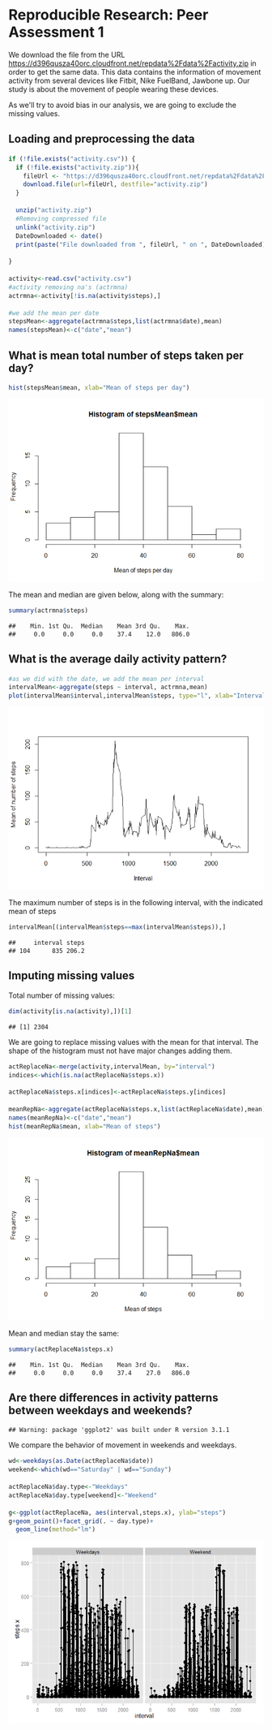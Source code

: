 # Reproducible Research: Peer Assessment 1

We download the file from the URL https://d396qusza40orc.cloudfront.net/repdata%2Fdata%2Factivity.zip in order to get the same data. This data contains the information of movement activity from several devices like Fitbit, Nike FuelBand, Jawbone up. Our study is about the movement of people wearing these devices.

As we'll try to avoid bias in our analysis, we are going to exclude the missing values.

## Loading and preprocessing the data


```r
if (!file.exists("activity.csv")) {
  if (!file.exists("activity.zip")){
    fileUrl <- "https://d396qusza40orc.cloudfront.net/repdata%2Fdata%2Factivity.zip"
    download.file(url=fileUrl, destfile="activity.zip")
  }
  
  unzip("activity.zip") 
  #Removing compressed file
  unlink("activity.zip")  
  DateDownloaded <- date()
  print(paste("File downloaded from ", fileUrl, " on ", DateDownloaded))
  
}

activity<-read.csv("activity.csv")
#activity removing na's (actrmna)
actrmna<-activity[!is.na(activity$steps),]

#we add the mean per date
stepsMean<-aggregate(actrmna$steps,list(actrmna$date),mean)
names(stepsMean)<-c("date","mean")
```


## What is mean total number of steps taken per day?


```r
hist(stepsMean$mean, xlab="Mean of steps per day")
```

![plot of chunk unnamed-chunk-2](./PA1_template_files/figure-html/unnamed-chunk-2.png) 

The mean and median are given below, along with the summary:


```r
summary(actrmna$steps)
```

```
##    Min. 1st Qu.  Median    Mean 3rd Qu.    Max. 
##     0.0     0.0     0.0    37.4    12.0   806.0
```

## What is the average daily activity pattern?


```r
#as we did with the date, we add the mean per interval
intervalMean<-aggregate(steps ~ interval, actrmna,mean)
plot(intervalMean$interval,intervalMean$steps, type="l", xlab="Interval", ylab="Mean of number of steps")
```

![plot of chunk unnamed-chunk-4](./PA1_template_files/figure-html/unnamed-chunk-4.png) 


The maximum number of steps is in the following interval, with the indicated mean of steps


```r
intervalMean[(intervalMean$steps==max(intervalMean$steps)),]
```

```
##     interval steps
## 104      835 206.2
```



## Imputing missing values

Total number of missing values:

```r
dim(activity[is.na(activity),])[1]
```

```
## [1] 2304
```


We are going to replace missing values with the mean for that interval. The shape of the histogram must not have major changes adding them.


```r
actReplaceNa<-merge(activity,intervalMean, by="interval")
indices<-which(is.na(actReplaceNa$steps.x))

actReplaceNa$steps.x[indices]<-actReplaceNa$steps.y[indices]

meanRepNa<-aggregate(actReplaceNa$steps.x,list(actReplaceNa$date),mean)
names(meanRepNa)<-c("date","mean")
hist(meanRepNa$mean, xlab="Mean of steps")
```

![plot of chunk unnamed-chunk-7](./PA1_template_files/figure-html/unnamed-chunk-7.png) 

Mean and median stay the same:


```r
summary(actReplaceNa$steps.x)
```

```
##    Min. 1st Qu.  Median    Mean 3rd Qu.    Max. 
##     0.0     0.0     0.0    37.4    27.0   806.0
```


## Are there differences in activity patterns between weekdays and weekends?


```
## Warning: package 'ggplot2' was built under R version 3.1.1
```


We compare the behavior of movement in weekends and weekdays.


```r
wd<-weekdays(as.Date(actReplaceNa$date))
weekend<-which(wd=="Saturday" | wd=="Sunday")

actReplaceNa$day.type<-"Weekdays"
actReplaceNa$day.type[weekend]<-"Weekend"

g<-ggplot(actReplaceNa, aes(interval,steps.x), ylab="steps")
g+geom_point()+facet_grid(. ~ day.type)+
  geom_line(method="lm")
```

![plot of chunk unnamed-chunk-10](./PA1_template_files/figure-html/unnamed-chunk-10.png) 

